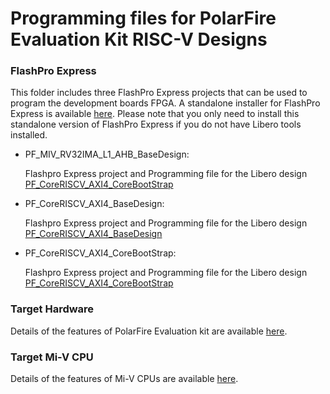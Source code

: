 # Programming files for PolarFire Evaluation Kit RISC-V Designs

### FlashPro Express
This folder includes three FlashPro Express projects that can be used to program the development boards FPGA. A standalone installer for FlashPro Express is available [here](http://www.microsemi.com/products/fpga-soc/design-resources/programming/flashpro#software). Please note that you only need to install this standalone version of FlashPro Express if you do not have Libero tools installed.

* PF_MIV_RV32IMA_L1_AHB_BaseDesign:

   Flashpro Express project and Programming file for the Libero design [PF_CoreRISCV_AXI4_CoreBootStrap](https://github.com/Mi-V-Ecosystem/PolarFire-Eval-Kit/tree/master/Modify_The_FPGA_Design)
* PF_CoreRISCV_AXI4_BaseDesign:

   Flashpro Express project and Programming file for the Libero design [PF_CoreRISCV_AXI4_BaseDesign](https://github.com/Mi-V-Ecosystem/PolarFire-Eval-Kit/tree/master/Modify_The_FPGA_Design)
* PF_CoreRISCV_AXI4_CoreBootStrap: 

   Flashpro Express project and Programming file for the Libero design [PF_CoreRISCV_AXI4_CoreBootStrap](https://github.com/Mi-V-Ecosystem/PolarFire-Eval-Kit/tree/master/Modify_The_FPGA_Design)

### Target Hardware
Details of the features of PolarFire Evaluation kit are available [here](https://www.microsemi.com/products/fpga-soc/design-resources/dev-kits/polarfire/polarfire-eval-kit).

### Target Mi-V CPU
Details of the features of Mi-V CPUs are available [here](https://github.com/Mi-V-Ecosystem/Mi-V-CPUs).

